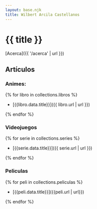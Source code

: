 ```yaml
---
layout: base.njk
title: Wilbert Arcila Castellanos 
---
```


# {{ title }}

[Acerca]({{ '/acerca' | url }})

## Artículos

### Animes:

{% for libro in collections.libros %}

- [{{libro.data.title}}]({{ libro.url | url }})

{% endfor %}

### Videojuegos

{% for serie in collections.series %}

- [{{serie.data.title}}]({{ serie.url | url }})

{% endfor %}

### Peliculas

{% for peli in collections.peliculas %}

- [{{peli.data.title}}]({{peli.url | url}})

{% endfor %}
